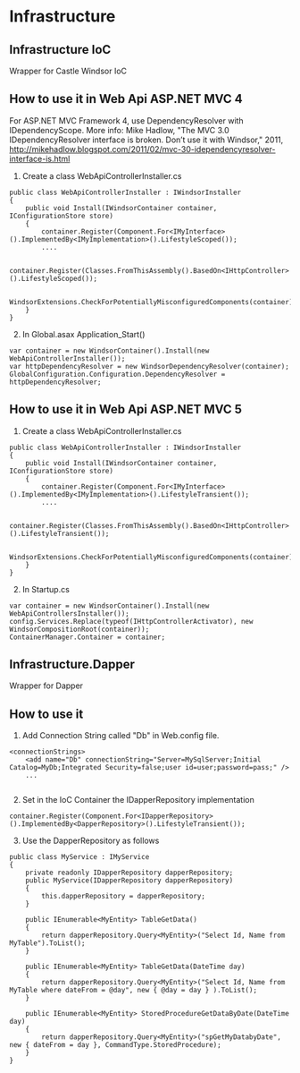 Infrastructure
===================

Infrastructure IoC
------------------

Wrapper for Castle Windsor IoC

How to use it in Web Api ASP.NET MVC 4 
---------------------------------------------------
For ASP.NET MVC Framework 4, use DependencyResolver with IDependencyScope.
More info:
Mike Hadlow, "The MVC 3.0 IDependencyResolver interface is broken. Don’t use it with Windsor," 2011,
http://mikehadlow.blogspot.com/2011/02/mvc-30-idependencyresolver-interface-is.html

1) Create a class WebApiControllerInstaller.cs
```
public class WebApiControllerInstaller : IWindsorInstaller
{
    public void Install(IWindsorContainer container, IConfigurationStore store)
    {
        container.Register(Component.For<IMyInterface>().ImplementedBy<IMyImplementation>().LifestyleScoped());
        ....
        
        container.Register(Classes.FromThisAssembly().BasedOn<IHttpController>().LifestyleScoped());

        WindsorExtensions.CheckForPotentiallyMisconfiguredComponents(container);
    }
}
```
2) In Global.asax Application_Start()
```
var container = new WindsorContainer().Install(new WebApiControllerInstaller());
var httpDependencyResolver = new WindsorDependencyResolver(container);
GlobalConfiguration.Configuration.DependencyResolver = httpDependencyResolver;
```
How to use it in Web Api ASP.NET MVC 5
---------------------------------------------------
1) Create a class WebApiControllerInstaller.cs
```
public class WebApiControllerInstaller : IWindsorInstaller
{
    public void Install(IWindsorContainer container, IConfigurationStore store)
    {
        container.Register(Component.For<IMyInterface>().ImplementedBy<IMyImplementation>().LifestyleTransient());
        ....
        
        container.Register(Classes.FromThisAssembly().BasedOn<IHttpController>().LifestyleTransient());

        WindsorExtensions.CheckForPotentiallyMisconfiguredComponents(container);
    }
}
```
2) In Startup.cs 
```
var container = new WindsorContainer().Install(new WebApiControllersInstaller());
config.Services.Replace(typeof(IHttpControllerActivator), new WindsorCompositionRoot(container));
ContainerManager.Container = container;
```
Infrastructure.Dapper
---------------------

Wrapper for Dapper

How to use it
-------------

1) Add Connection String called "Db" in Web.config file.

```
<connectionStrings>
    <add name="Db" connectionString="Server=MySqlServer;Initial Catalog=MyDb;Integrated Security=false;user id=user;password=pass;" />
    ...
  
```
2) Set in the IoC Container the IDapperRepository implementation
```
container.Register(Component.For<IDapperRepository>().ImplementedBy<DapperRepository>().LifestyleTransient());
```
3) Use the DapperRepository as follows

```
public class MyService : IMyService
{
    private readonly IDapperRepository dapperRepository;
    public MyService(IDapperRepository dapperRepository)
    {
        this.dapperRepository = dapperRepository;
    }

    public IEnumerable<MyEntity> TableGetData()
    {
        return dapperRepository.Query<MyEntity>("Select Id, Name from MyTable").ToList();
    }
    
    public IEnumerable<MyEntity> TableGetData(DateTime day)
    {
        return dapperRepository.Query<MyEntity>("Select Id, Name from MyTable where dateFrom = @day", new { @day = day } ).ToList();
    }
    
    public IEnumerable<MyEntity> StoredProcedureGetDataByDate(DateTime day)
    {
        return dapperRepository.Query<MyEntity>("spGetMyDatabyDate", new { dateFrom = day }, CommandType.StoredProcedure);
    }
}
```
